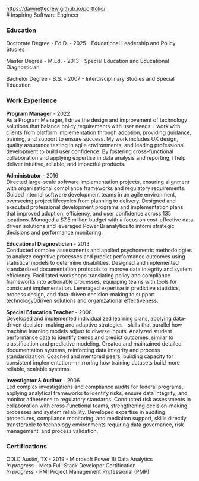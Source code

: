 https://dawnettecrew.github.io/portfolio/
<br># Inspiring Software Engineer</br>

### Education
Doctorate Degree - Ed.D. - 2025 - Educational Leadership and Policy Studies

Master Degree - M.Ed. - 2013 - Special Education and Educational Diagnostician

Bachelor Degree - B.S. - 2007 - Interdisciplinary Studies and Special Education

### Work Experience
<b>Program Manager</b> - 2022<br>As a Program Manager, I drive the design and improvement of technology solutions that balance policy requirements with user needs. I work with clients from platform implementation through adoption, providing guidance, training, and support to ensure success. My work includes UX design, quality assurance testing in agile environments, and leading professional development to build user confidence. By fostering cross-functional collaboration and applying expertise in data analysis and reporting, I help deliver intuitive, reliable, and impactful products. 

<b>Administrator</b> - 2016<br>Directed large-scale software implementation projects, ensuring alignment with organizational compliance frameworks and regulatory requirements. Guided internal software development teams in an agile environment, overseeing project lifecycles from planning to delivery. Designed and executed professional development programs and implementation plans that improved adoption, efficiency, and user confidence across 135 locations. Managed a $7.5 million budget with a focus on cost-effective data driven solutions and leveraged Power Bi analytics to inform strategic decisions and performance monitoring. 

<b>Educational Diagnostician</b> - 2013<br>Conducted complex assessments and applied psychometric methodologies to analyze cognitive processes and predict performance outcomes using statistical models to determine disabilities. Designed and implemented standardized documentation protocols to improve data integrity and system efficiency. Facilitated workshops translating policy and compliance frameworks into actionable processes, equipping teams with tools for consistent implementation. Leveraged expertise in predictive statistics, process design, and data-driven decision-making to support technology0driven solutions and organizational effectiveness. 

<b>Special Education Teacher</b> - 2008<br>Developed and implemented individualized learning plans, applying data-driven decision-making and adaptive strategies—skills that parallel how machine learning models adjust to diverse inputs. Analyzed student performance data to identify trends and predict outcomes, similar to classification and predictive modeling. Created and maintained detailed documentation systems, reinforcing data integrity and process standardization. Coached and mentored peers, building capacity for consistent implementation—mirroring how training datasets build more reliable, scalable systems.

<b>Investigator & Auditor</b> - 2006<br>Led complex investigations and compliance audits for federal programs, applying analytical frameworks to identify risks, ensure data integrity, and monitor adherence to regulatory standards. Conducted risk assessments in collaboration with cross-functional teams, strengthening decision-making processes and system reliability. Developed expertise in auditing procedures, compliance monitoring, and mediation support, skills directly transferable to technology environments requiring data governance, risk management, and process validation.

### Certifications
ODLC Austin, TX - 2019 - Microsoft Power Bi Data Analytics
<br><i>In progress</i> - Meta Full-Stack Developer Certification
<br><i>In progress</i> - PMI Project Management Professional (PMP)
